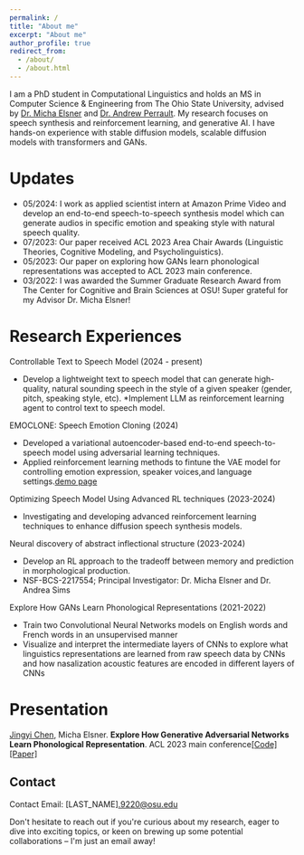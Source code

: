 ```yaml
---
permalink: /
title: "About me"
excerpt: "About me"
author_profile: true
redirect_from: 
  - /about/
  - /about.html
---
```


I am a PhD student in Computational Linguistics and holds an MS in Computer Science & Engineering from The Ohio State University, advised by [Dr. Micha Elsner](https://u.osu.edu/elsner.14/) and [Dr. Andrew Perrault](https://aperrault.github.io). My research focuses on speech synthesis and reinforcement learning, and generative AI. I have hands-on experience with stable diffusion models, scalable diffusion models with transformers and GANs. 

Updates
======
* 05/2024: I work as applied scientist intern at Amazon Prime Video and develop an end-to-end speech-to-speech synthesis model which can generate audios in specific emotion and speaking style with natural speech quality.
* 07/2023: Our paper received ACL 2023 Area Chair Awards (Linguistic Theories, Cognitive Modeling, and Psycholinguistics).
* 05/2023: Our paper on exploring how GANs learn phonological representations was accepted to ACL 2023 main conference.
* 03/2022: I was awarded the Summer Graduate Research Award from The Center for Cognitive and Brain Sciences at OSU! Super grateful for my Advisor Dr. Micha Elsner! 

Research Experiences
======
Controllable Text to Speech Model (2024 - present)
* Develop a lightweight text to speech model that can generate high-quality, natural sounding speech in the style of a given speaker (gender, pitch, speaking style, etc).
*Implement LLM as reinforcement learning agent to control text to speech model.

EMOCLONE: Speech Emotion Cloning (2024)
* Developed a variational autoencoder-based end-to-end speech-to-speech model using adversarial learning techniques.
* Applied reinforcement learning methods to fintune the VAE model for controlling emotion expression, speaker voices,and language settings.[demo page](https://delijingyic.github.io/emoclone_demo)
 
Optimizing Speech Model Using Advanced RL techniques (2023-2024)
* Investigating and developing advanced reinforcement learning techniques to enhance diffusion speech synthesis models. 

Neural discovery of abstract inflectional structure	(2023-2024)
* Develop an RL approach to the tradeoff between memory and prediction in morphological production.
* NSF-BCS-2217554; Principal Investigator: Dr. Micha Elsner and Dr. Andrea Sims

Explore How GANs Learn Phonological Representations (2021-2022)
* Train two Convolutional Neural Networks models on English words and French words in an unsupervised manner
* Visualize and interpret the intermediate layers of CNNs to explore what linguistics representations are learned from raw speech data by CNNs and how nasalization acoustic features are encoded in different layers of CNNs

Presentation
======
<u>Jingyi Chen</u>, Micha Elsner. **Explore How Generative Adversarial Networks Learn Phonological Representation**. ACL 2023 main conference[[Code]](https://github.com/DeliJingyiC/wavegan_phonology.git) [[Paper]](https://aclanthology.org/2023.acl-long.175.pdf)

Contact
------
Contact
Email: [LAST_NAME].9220@osu.edu

Don't hesitate to reach out if you're curious about my research, eager to dive into exciting topics, or keen on brewing up some potential collaborations – I'm just an email away!



